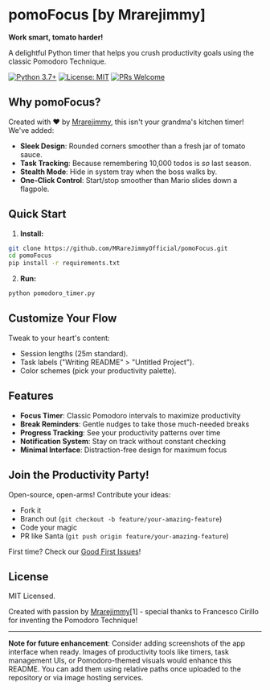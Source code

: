 # pomoFocus [by Mrarejimmy]

**Work smart, tomato harder!**

A delightful Python timer that helps you crush productivity goals using the classic Pomodoro Technique.

[![Python 3.7+](https://img.shields.io/badge/python-3.7+-blue.svg)](https://www.python.org/downloads/)
[![License: MIT](https://img.shields.io/badge/License-MIT-red.svg)](https://opensource.org/licenses/MIT)
[![PRs Welcome](https://img.shields.io/badge/PRs-welcome-brightgreen.svg)](https://github.com/MRareJimmyOfficial/pomoFocus/pulls)

## Why pomoFocus?

Created with ❤️ by [Mrarejimmy](https://github.com/MRareJimmyOfficial), this isn't your grandma's kitchen timer! We've added:

- **Sleek Design**: Rounded corners smoother than a fresh jar of tomato sauce.
- **Task Tracking**: Because remembering 10,000 todos is _so_ last season.
- **Stealth Mode**: Hide in system tray when the boss walks by.
- **One-Click Control**: Start/stop smoother than Mario slides down a flagpole.

## Quick Start

1. **Install:**

```bash
git clone https://github.com/MRareJimmyOfficial/pomoFocus.git
cd pomoFocus
pip install -r requirements.txt
```

2. **Run:**

```bash
python pomodoro_timer.py
```

## Customize Your Flow

Tweak to your heart's content:

- Session lengths (25m standard).
- Task labels ("Writing README" > "Untitled Project").
- Color schemes (pick your productivity palette).

## Features

- **Focus Timer**: Classic Pomodoro intervals to maximize productivity
- **Break Reminders**: Gentle nudges to take those much-needed breaks
- **Progress Tracking**: See your productivity patterns over time
- **Notification System**: Stay on track without constant checking
- **Minimal Interface**: Distraction-free design for maximum focus

## Join the Productivity Party!

Open-source, open-arms! Contribute your ideas:

- Fork it
- Branch out (`git checkout -b feature/your-amazing-feature`)
- Code your magic
- PR like Santa (`git push origin feature/your-amazing-feature`)

First time? Check our [Good First Issues](https://github.com/MRareJimmyOfficial/pomoFocus/issues)!

## License

MIT Licensed.

Created with passion by [Mrarejimmy](https://github.com/MRareJimmyOfficial)[1] - special thanks to Francesco Cirillo for inventing the Pomodoro Technique!

---

**Note for future enhancement**: Consider adding screenshots of the app interface when ready. Images of productivity tools like timers, task management UIs, or Pomodoro-themed visuals would enhance this README. You can add them using relative paths once uploaded to the repository or via image hosting services.
